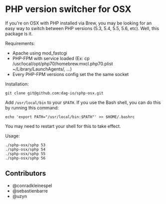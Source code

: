 # PHP version switcher for OSX

If you're on OSX with PHP installed via Brew, you may be looking for an easy way to switch between PHP versions (5.3, 5.4, 5.5, 5.6, etc). Well, this package is it.

Requirements:
 - Apache using mod_fastcgi
 - PHP-FPM with service loaded (Ex: cp /usr/local/opt/php70/homebrew.mxcl.php70.plist ~/Library/LaunchAgents/, ...)
 - Every PHP-FPM versions config set the the same socket

Installation:
```
git clone git@github.com:dag-io/sphp-osx.git
```

Add `/usr/local/bin` to your `$PATH`. If you use the Bash shell, you can do this by running this command:
```
echo 'export PATH="/usr/local/bin:$PATH"' >> $HOME/.bashrc
```
You may need to restart your shell for this to take effect.

Usage:
```
./sphp-osx/sphp 53
./sphp-osx/sphp 54
./sphp-osx/sphp 55
./sphp-osx/sphp 56
```

## Contributors

* @conradkleinespel
* @sebastienbarre
* @uzyn
